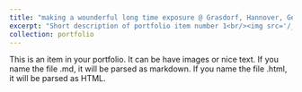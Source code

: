 ```yaml
---
title: "making a wounderful long time exposure @ Grasdorf, Hannover, Germany"
excerpt: "Short description of portfolio item number 1<br/><img src='/_astrophotography/IMG_3056.JPG'>"
collection: portfolio
---
```


This is an item in your portfolio. It can be have images or nice text. If you name the file .md, it will be parsed as markdown. If you name the file .html, it will be parsed as HTML. 
